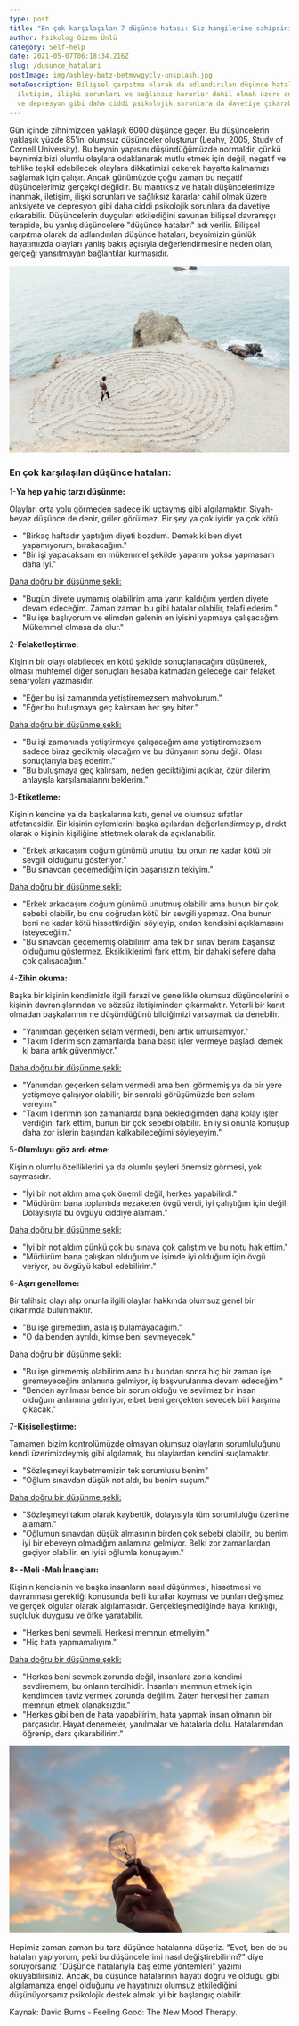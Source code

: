 ```yaml
---
type: post
title: "En çok karşılaşılan 7 düşünce hatası: Siz hangilerine sahipsiniz?"
author: Psikolog Gizem Ünlü
category: Self-help
date: 2021-05-07T06:18:34.216Z
slug: /dusunce_hatalari
postImage: img/ashley-batz-betmvwgycly-unsplash.jpg
metaDescription: Bilişsel çarpıtma olarak da adlandırılan düşünce hataları,
  iletişim, ilişki sorunları ve sağlıksız kararlar dahil olmak üzere anksiyete
  ve depresyon gibi daha ciddi psikolojik sorunlara da davetiye çıkarabilir.
---
```

Gün içinde zihnimizden yaklaşık 6000 düşünce geçer. Bu düşüncelerin yaklaşık yüzde 85'ini olumsuz düşünceler oluşturur (Leahy, 2005, Study of Cornell University). Bu beynin yapısını düşündüğümüzde normaldir, çünkü beynimiz bizi olumlu olaylara odaklanarak mutlu etmek için değil, negatif ve tehlike teşkil edebilecek olaylara dikkatimizi çekerek hayatta kalmamızı sağlamak için çalışır. Ancak günümüzde çoğu zaman bu negatif düşüncelerimiz gerçekçi değildir. Bu mantıksız ve hatalı düşüncelerimize inanmak, iletişim, ilişki sorunları ve sağlıksız kararlar dahil olmak üzere anksiyete ve depresyon gibi daha ciddi psikolojik sorunlara da davetiye çıkarabilir. Düşüncelerin duyguları etkilediğini savunan bilişsel davranışçı terapide, bu yanlış düşüncelere "düşünce hataları" adı verilir. Bilişsel çarpıtma olarak da adlandırılan düşünce hataları, beynimizin günlük hayatımızda olayları yanlış bakış açısıyla değerlendirmesine neden olan, gerçeği yansıtmayan bağlantılar kurmasıdır.

![](img/ashley-batz-betmvwgycly-unsplash.jpg)

### En çok karşılaşılan düşünce hataları:

1-**Ya hep ya hiç tarzı düşünme:**

Olayları orta yolu görmeden sadece iki uçtaymış gibi algılamaktır. Siyah-beyaz düşünce de denir, griler görülmez. Bir şey ya çok iyidir ya çok kötü.

* "Birkaç haftadır yaptığım diyeti bozdum. Demek ki ben diyet yapamıyorum, bırakacağım."
* "Bir işi yapacaksam en mükemmel şekilde yaparım yoksa yapmasam daha iyi."

<ins>Daha doğru bir düşünme şekli:</ins>

* "Bugün diyete uymamış olabilirim ama yarın kaldığım yerden diyete devam edeceğim. Zaman zaman bu gibi hatalar olabilir, telafi ederim."
* "Bu işe başlıyorum ve elimden gelenin en iyisini yapmaya çalışacağım. Mükemmel olmasa da olur."

2-**Felaketleştirme**:

Kişinin bir olayı olabilecek en kötü şekilde sonuçlanacağını düşünerek, olması muhtemel diğer sonuçları hesaba katmadan geleceğe dair felaket senaryoları yazmasıdır.

* "Eğer bu işi zamanında yetiştiremezsem mahvolurum."
* "Eğer bu buluşmaya geç kalırsam her şey biter."

<ins>Daha doğru bir düşünme şekli:</ins>

* "Bu işi zamanında yetiştirmeye çalışacağım ama yetiştiremezsem sadece biraz gecikmiş olacağım ve bu dünyanın sonu değil. Olası sonuçlarıyla baş ederim."
* "Bu buluşmaya geç kalırsam, neden geciktiğimi açıklar, özür dilerim, anlayışla karşılamalarını beklerim."

3-**Etiketleme:**

Kişinin kendine ya da başkalarına katı, genel ve olumsuz sıfatlar atfetmesidir. Bir kişinin eylemlerini başka açılardan değerlendirmeyip, direkt olarak o kişinin kişiliğine atfetmek olarak da açıklanabilir.

* "Erkek arkadaşım doğum günümü unuttu, bu onun ne kadar kötü bir sevgili olduğunu gösteriyor."
* "Bu sınavdan geçemediğim için başarısızın tekiyim."

<u>Daha doğru bir düşünme şekli:</u>

* "Erkek arkadaşım doğum günümü unutmuş olabilir ama bunun bir çok sebebi olabilir, bu onu doğrudan kötü bir sevgili yapmaz. Ona bunun beni ne kadar kötü hissettirdiğini söyleyip, ondan kendisini açıklamasını isteyeceğim."
* "Bu sınavdan geçememiş olabilirim ama tek bir sınav benim başarısız olduğumu göstermez. Eksikliklerimi fark ettim, bir dahaki sefere daha çok çalışacağım."

4-**Zihin okuma:**

Başka bir kişinin kendimizle ilgili farazi ve genellikle olumsuz düşüncelerini o kişinin davranışlarından ve sözsüz iletişiminden çıkarmaktır. Yeterli bir kanıt olmadan başkalarının ne düşündüğünü bildiğimizi varsaymak da denebilir.

* "Yanımdan geçerken selam vermedi, beni artık umursamıyor."
* "Takım liderim son zamanlarda bana basit işler vermeye başladı demek ki bana artık güvenmiyor."

<ins>Daha doğru bir düşünme şekli:</ins>

* "Yanımdan geçerken selam vermedi ama beni görmemiş ya da bir yere yetişmeye çalışıyor olabilir, bir sonraki görüşümüzde ben selam vereyim."
* "Takım liderimin son zamanlarda bana beklediğimden daha kolay işler verdiğini fark ettim, bunun bir çok sebebi olabilir. En iyisi onunla konuşup daha zor işlerin başından kalkabileceğimi söyleyeyim."

5-**Olumluyu göz ardı etme:**

Kişinin olumlu özelliklerini ya da olumlu şeyleri önemsiz görmesi, yok saymasıdır.

* "İyi bir not aldım ama çok önemli değil, herkes yapabilirdi."
* "Müdürüm bana toplantıda nezaketen övgü verdi, iyi çalıştığım için değil. Dolayısıyla bu övgüyü ciddiye alamam."

<ins>Daha doğru bir düşünme şekli:</ins>

* "İyi bir not aldım çünkü çok bu sınava çok çalıştım ve bu notu hak ettim."
* "Müdürüm bana çalışkan olduğum ve işimde iyi olduğum için övgü veriyor, bu övgüyü kabul edebilirim."

6-**Aşırı genelleme:**

Bir talihsiz olayı alıp onunla ilgili olaylar hakkında olumsuz genel bir çıkarımda bulunmaktır.

* "Bu işe giremedim, asla iş bulamayacağım."
* "O da benden ayrıldı, kimse beni sevmeyecek."

<ins>Daha doğru bir düşünme şekli:</ins>

* "Bu işe girememiş olabilirim ama bu bundan sonra hiç bir zaman işe giremeyeceğim anlamına gelmiyor, iş başvurularıma devam edeceğim."
* "Benden ayrılması bende bir sorun olduğu ve sevilmez bir insan olduğum anlamına gelmiyor, elbet beni gerçekten sevecek biri karşıma çıkacak."

7-**Kişiselleştirme:**

Tamamen bizim kontrolümüzde olmayan olumsuz olayların sorumluluğunu kendi üzerimizdeymiş gibi algılamak, bu olaylardan kendini suçlamaktır.

* "Sözleşmeyi kaybetmemizin tek sorumlusu benim"
* "Oğlum sınavdan düşük not aldı, bu benim suçum."

<ins>Daha doğru bir düşünme şekli:</ins>

* "Sözleşmeyi takım olarak kaybettik, dolayısıyla tüm sorumluluğu üzerime alamam."
* "Oğlumun sınavdan düşük almasının birden çok sebebi olabilir, bu benim iyi bir ebeveyn olmadığım anlamına gelmiyor. Belki zor zamanlardan geçiyor olabilir, en iyisi oğlumla konuşayım."

**8- -Meli -Malı İnançları:**

Kişinin kendisinin ve başka insanların nasıl düşünmesi, hissetmesi ve davranması gerektiği konusunda belli kurallar koyması ve bunları değişmez ve gerçek olgular olarak algılamasıdır. Gerçekleşmediğinde hayal kırıklığı, suçluluk duygusu ve öfke yaratabilir. 

* "Herkes beni sevmeli. Herkesi memnun etmeliyim."
* "Hiç hata yapmamalıyım."

<ins>Daha doğru bir düşünme şekli:</ins>

* "Herkes beni sevmek zorunda değil, insanlara zorla kendimi sevdiremem, bu onların tercihidir. İnsanları memnun etmek için kendimden taviz vermek zorunda değilim. Zaten herkesi her zaman memnun etmek olanaksızdır."
* "Herkes gibi ben de hata yapabilirim, hata yapmak insan olmanın bir parçasıdır. Hayat denemeler, yanılmalar ve hatalarla dolu. Hatalarımdan öğrenip, ders çıkarabilirim."



![](img/pexels-fotografierende-1314410-1-.jpg)

Hepimiz zaman zaman bu tarz düşünce hatalarına düşeriz. "Evet, ben de bu hataları yapıyorum, peki bu düşüncelerimi nasıl değiştirebilirim?" diye soruyorsanız "Düşünce hatalarıyla baş etme yöntemleri" yazımı okuyabilirsiniz. Ancak, bu düşünce hatalarının hayatı doğru ve olduğu gibi algılamanıza engel olduğunu ve hayatınızı olumsuz etkilediğini düşünüyorsanız psikolojik destek almak iyi bir başlangıç olabilir.

Kaynak: David Burns - Feeling Good: The New Mood Therapy.